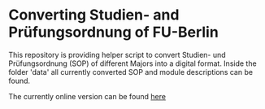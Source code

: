 # Converting Studien- and Prüfungsordnung of FU-Berlin
This repository is providing helper script to convert Studien- und Prüfungsordnung (SOP)
of different Majors into a digital format. Inside the folder 'data'
all currently converted SOP and module descriptions can be found.

The currently online version can be found [here](https://SGSSGene.github.io/FUB-SuP-Ordnung/)

